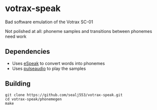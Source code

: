 # votrax-speak
Bad software emulation of the Votrax SC-01

Not polished at all: phoneme samples and transitions between phonemes need work

## Dependencies
* Uses [eSpeak](http://espeak.sourceforge.net/) to convert words into phonemes
* Uses [pulseaudio](https://www.freedesktop.org/wiki/Software/PulseAudio/) to play the samples

## Building
```shell
git clone https://github.com/sealj553/votrax-speak.git
cd votrax-speak/phonemegen
make
```
